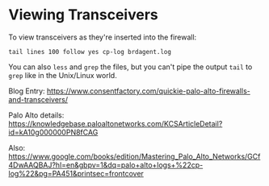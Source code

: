 # Viewing Transceivers 

To view transceivers as they're inserted into the firewall:

```
tail lines 100 follow yes cp-log brdagent.log
```

You can also `less` and `grep` the files, but you can't pipe the output `tail` to `grep` like in the Unix/Linux world. 

Blog Entry:
https://www.consentfactory.com/quickie-palo-alto-firewalls-and-transceivers/

Palo Alto details:
https://knowledgebase.paloaltonetworks.com/KCSArticleDetail?id=kA10g000000PN8fCAG

Also:
https://www.google.com/books/edition/Mastering_Palo_Alto_Networks/GCf4DwAAQBAJ?hl=en&gbpv=1&dq=palo+alto+logs+%22cp-log%22&pg=PA451&printsec=frontcover
